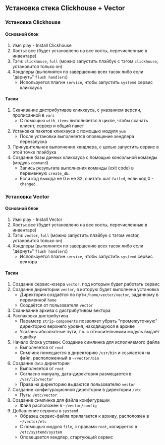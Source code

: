 ## Установка стека Clickhouse + Vector

### Установка Clickhouse

#### Основной блок

1. Имя play - Install Clickhouse
2. Хосты: все (будет установлено на все хосты, перечисленные в инвентаре)
3. Тэги:  `clickhouse`, `full` (можно запустить плэйбук с тэгом `clickhouse`, установится только он)
4. Хэндлеры (выполнятся по завершению всех тасок либо если "дёрнуть" `flush handlers`)
    * Используется плагин `service`, чтобы запустить `systemd` сервис кликхауса

#### Таски

1. Скачивание дистрибутивов кликхауса, с указанием версии, прописанной в `vars`
    * С помощью `with_items` выполняется в цикле, чтобы скачать клиент, сервер и общий пакет
2. Установка пакетов кликхауса с помощью модуля `yum`
    * После установки выполняется оповещение хендлера перезапуска
3. Принудительное выполнение хендлера, с целью запустить сервис в этой точке плэйбука
4. Создание базы данных кликхауса с помощью консольной команды (модуль `command`)
    * Запись результата выполнения команды (exit code) в переменную `create_db`.
    * Если код выхода не 0 и не 82, считать шаг `failed`, если код 0 - `changed`

### Установка Vector

#### Основной блок

1. Имя play - Install Vector
2. Хосты: все (будет установлено на все хосты, перечисленные в инвентаре)
3. Тэги:  `vector`, `full` (можно запустить плэйбук с тэгом vector, установится только он)
4. Хэндлеры (выполнятся по завершению всех тасок либо если "дёрнуть" `flush handlers`)
    * Используется плагин `service`, чтобы запустить `systemd` сервис вектора

#### Таски

1. Создание сервис-юзера `vector`, под которым будет работать сервис
2. Создание директории `vector`, в которую будет выполнена установка
    * Директория создаётся по пути `/home/vector/vector`, заданному в переменной `home`
    * Создаётся от пользователя `vector`
3. Скачивание архива с дистрибутивом вектора
4. Распаковка дистрибутива 
    * Параметр `strip-components` позволяет убрать "промежуточную" директорию верхнего уровня, находящуюся в архиве
    * Указаны абсолютные пути, т.к. с относительными модуль выдаёт ошибку
5. Начало блока уставки. Создание симлинка для исполняемого файла
    * Выполняется от `root`
    * Симлинк помещается в директорию `/usr/bin` и ссылается на файл, расположенный в `~/vector/bin`
6. Создание `data` директории
    * Выполняется от `root`
    * Согласно мануалу, дата-директория размещается в `/var/lib/vector`
    * Права на директорию выдаются пользователю `vector`
7. Создание конфигурационной директории в директории `/etc`
    * Путь: `/etc/vector`
8. Cоздание симлинка для файла конфигурации
    * Файл расположен в `~/vector/config`
9. Добавление сервиса в `systemd`
    * Образец сервис-файла прилагается к архиву, расположен в `~/vector/etc`
    * С помощью модуля `file`, с правами `root`, копируется в `/etc/systemd/system`
    * Оповещается хендлер, стартующий сервис